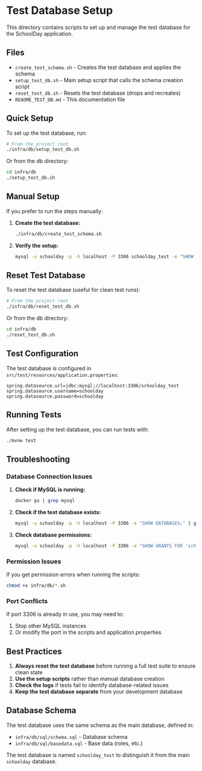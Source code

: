 # Test Database Setup

This directory contains scripts to set up and manage the test database for the SchoolDay application.

## Files

- `create_test_schema.sh` - Creates the test database and applies the schema
- `setup_test_db.sh` - Main setup script that calls the schema creation script
- `reset_test_db.sh` - Resets the test database (drops and recreates)
- `README_TEST_DB.md` - This documentation file

## Quick Setup

To set up the test database, run:

```bash
# From the project root
./infra/db/setup_test_db.sh
```

Or from the db directory:

```bash
cd infra/db
./setup_test_db.sh
```

## Manual Setup

If you prefer to run the steps manually:

1. **Create the test database:**
   ```bash
   ./infra/db/create_test_schema.sh
   ```

2. **Verify the setup:**
   ```bash
   mysql -u schoolday -p -h localhost -P 3306 schoolday_test -e "SHOW TABLES;"
   ```

## Reset Test Database

To reset the test database (useful for clean test runs):

```bash
# From the project root
./infra/db/reset_test_db.sh
```

Or from the db directory:

```bash
cd infra/db
./reset_test_db.sh
```

## Test Configuration

The test database is configured in `src/test/resources/application.properties`:

```properties
spring.datasource.url=jdbc:mysql://localhost:3306/schoolday_test
spring.datasource.username=schoolday
spring.datasource.password=schoolday
```

## Running Tests

After setting up the test database, you can run tests with:

```bash
./mvnw test
```

## Troubleshooting

### Database Connection Issues

1. **Check if MySQL is running:**
   ```bash
   docker ps | grep mysql
   ```

2. **Check if the test database exists:**
   ```bash
   mysql -u schoolday -p -h localhost -P 3306 -e "SHOW DATABASES;" | grep schoolday_test
   ```

3. **Check database permissions:**
   ```bash
   mysql -u schoolday -p -h localhost -P 3306 -e "SHOW GRANTS FOR 'schoolday'@'%';"
   ```

### Permission Issues

If you get permission errors when running the scripts:

```bash
chmod +x infra/db/*.sh
```

### Port Conflicts

If port 3306 is already in use, you may need to:
1. Stop other MySQL instances
2. Or modify the port in the scripts and application.properties

## Best Practices

1. **Always reset the test database** before running a full test suite to ensure clean state
2. **Use the setup scripts** rather than manual database creation
3. **Check the logs** if tests fail to identify database-related issues
4. **Keep the test database separate** from your development database

## Database Schema

The test database uses the same schema as the main database, defined in:
- `infra/db/sql/schema.sql` - Database schema
- `infra/db/sql/basedata.sql` - Base data (roles, etc.)

The test database is named `schoolday_test` to distinguish it from the main `schoolday` database. 